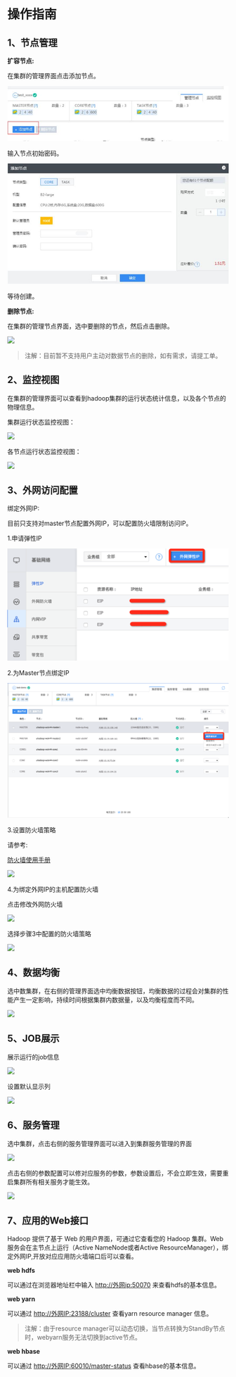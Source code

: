 

# 操作指南

## 1、节点管理

**扩容节点:**

在集群的管理界面点击添加节点。

![](/images/45.jpg)

输入节点初始密码。

![](/images/46.jpg)

等待创建。

**删除节点:**

在集群的管理节点界面，选中要删除的节点，然后点击删除。

![](/images/47.jpg)

> 注解：目前暂不支持用户主动对数据节点的删除，如有需求，请提工单。

## 2、监控视图

在集群的管理界面可以查看到hadoop集群的运行状态统计信息，以及各个节点的物理信息。

集群运行状态监控视图：

![](/images/48.jpg)

各节点运行状态监控视图：

![](/images/49.jpg)

## 3、外网访问配置

绑定外网IP:

目前只支持对master节点配置外网IP，可以配置防火墙限制访问IP。

1.申请弹性IP

![](/images/uhadoop-guide1.png)

2.为Master节点绑定IP

![](/images/uhadoop-guide2.png)

3.设置防火墙策略

请参考:

[防火墙使用手册](/network/unet/firewall)

![](/images/52.jpg)

4.为绑定外网IP的主机配置防火墙

点击修改外网防火墙

![](/images/53.jpg)

选择步骤3中配置的防火墙策略

![](/images/54.jpg)

## 4、数据均衡

选中数集群，在右侧的管理界面选中均衡数据按钮，均衡数据的过程会对集群的性能产生一定影响，持续时间根据集群内数据量，以及均衡程度而不同。

![](/images/55.jpg)

## 5、JOB展示

展示运行的job信息

![](/images/56.jpg)

设置默认显示列

![](/images/57.jpg)

## 6、服务管理

选中集群，点击右侧的服务管理界面可以进入到集群服务管理的界面

![](/images/58.jpg)

点击右侧的参数配置可以修对应服务的参数，参数设置后，不会立即生效，需要重启集群所有相关服务才能生效。

![](/images/59.jpg)

## 7、应用的Web接口

Hadoop 提供了基于 Web 的用户界面，可通过它查看您的 Hadoop 集群。Web 服务会在主节点上运行（Active
NameNode或者Active ResourceManager），绑定外网IP,开放对应应用防火墙端口后可以查看。

**web hdfs**

可以通过在浏览器地址栏中输入 <http://外网ip:50070> 来查看hdfs的基本信息。

**web yarn**

可以通过 <http://外网IP:23188/cluster> 查看yarn resource manager 信息。

> 注解：由于resource manager可以动态切换，当节点转换为StandBy节点时，webyarn服务无法切换到active节点。

**web hbase**

可以通过 <http://外网IP:60010/master-status> 查看hbase的基本信息。
